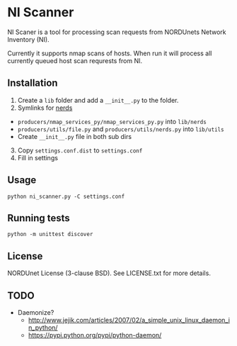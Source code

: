 # NI Scanner

NI Scaner is a tool for processing scan requests from NORDUnets Network Inventory (NI).

Currently it supports nmap scans of hosts. When run it will process all currently queued host scan requrests from NI.

## Installation

1. Create a `lib` folder and add a `__init__.py` to the folder.
2. Symlinks for [nerds](https://github.com/fredrikt/nerds)
  - `producers/nmap_services_py/nmap_services_py.py` into `lib/nerds`
  - `producers/utils/file.py` and `producers/utils/nerds.py` into `lib/utils`
  - Create `__init__.py` file in both sub dirs
3. Copy `settings.conf.dist` to `settings.conf`
4. Fill in settings

## Usage

    python ni_scanner.py -C settings.conf

## Running tests

    python -m unittest discover

## License

NORDUnet License (3-clause BSD). See LICENSE.txt for more details.

## TODO

- Daemonize?
  - http://www.jejik.com/articles/2007/02/a_simple_unix_linux_daemon_in_python/
  - https://pypi.python.org/pypi/python-daemon/

